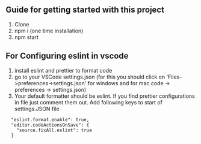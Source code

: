 ## Guide for getting started with this project
1. Clone
2. npm i (one time installation)
3. npm start
## For Configuring eslint in vscode
1. install eslint and prettier to format code
2. go to your VSCode settings.json (for this you should click on 'Files->preferences->settings.json' for windows and for mac code -> preferences -> settings.json)
3. Your default formatter should be eslint. If you find prettier configurations in file just comment them out. Add following keys to start of settings.JSON file
```
  "eslint.format.enable": true,
  "editor.codeActionsOnSave": {
    "source.fixAll.eslint": true
  }
```  
